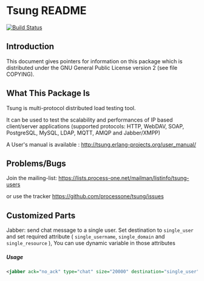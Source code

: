 # Tsung README

[![Build Status](https://travis-ci.org/processone/tsung.svg?branch=master)](https://travis-ci.org/processone/tsung)

##  Introduction

This document gives pointers for information on this package which is
distributed under the GNU General Public License version 2 (see file
COPYING).

##  What This Package Is

Tsung is multi-protocol distributed load testing tool.

It can be used to test the scalability and performances of IP based
client/server applications (supported protocols: HTTP, WebDAV, SOAP,
PostgreSQL, MySQL, LDAP, MQTT, AMQP and Jabber/XMPP)

A User's manual is available :
          http://tsung.erlang-projects.org/user_manual/

##  Problems/Bugs

Join the mailing-list:
  https://lists.process-one.net/mailman/listinfo/tsung-users

or use the tracker https://github.com/processone/tsung/issues

## Customized Parts

Jabber: send chat message to a single user. Set destination to `single_user` and set required attribute ( `single_username`, `single_domain` and `single_resource` ), You can use dynamic variable in those attributes 
##### Usage
```xml
<jabber ack="no_ack" type="chat" size="20000" destination="single_user" single_username="%%_username%%" single_domain="my-alfred.com" single_resource="viewer_1"/>
```


